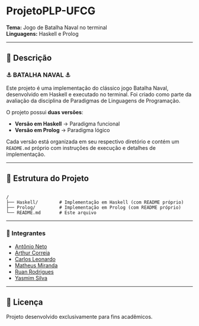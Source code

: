 # ProjetoPLP-UFCG

**Tema:** Jogo de Batalha Naval no terminal  
**Linguagens:** Haskell e Prolog

---
## 📖 Descrição
### ⚓️ BATALHA NAVAL ⚓️
Este projeto é uma implementação do clássico jogo Batalha Naval, desenvolvido em Haskell e executado no terminal. Foi criado como parte da avaliação da disciplina de Paradigmas de Linguagens de Programação.


O projeto possui **duas versões**:
- **Versão em Haskell** → Paradigma funcional  
- **Versão em Prolog** → Paradigma lógico  

Cada versão está organizada em seu respectivo diretório e contém um `README.md` próprio com instruções de execução e detalhes de implementação.

---

## 📂 Estrutura do Projeto
```

/
├── Haskell/        # Implementação em Haskell (com README próprio)
├── Prolog/         # Implementação em Prolog (com README próprio)
└── README.md       # Este arquivo

```

---

### 👥 Integrantes

- [Antônio Neto](https://github.com/Antonio-BNeto)
- [Arthur Correia](https://github.com/ArthurCorreiaa)
- [Carlos Leonardo](https://github.com/Carlosalvesss)
- [Matheus Miranda](https://github.com/matheusmendonca0706)
- [Ruan Rodrigues](https://github.com/Ruanrodrigues20)
- [Yasmim Silva](https://github.com/yasmim-silva)

---


## 📜 Licença
Projeto desenvolvido exclusivamente para fins acadêmicos.
